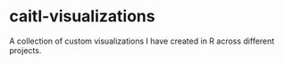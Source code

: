 # caitl-visualizations
A collection of custom visualizations I have created in R across different projects. 
